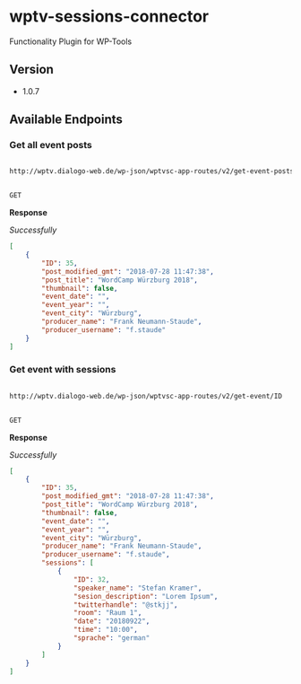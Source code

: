 # wptv-sessions-connector
Functionality Plugin for WP-Tools

## Version ##

* 1.0.7

## Available Endpoints ##

### Get all event posts ###

```html

http://wptv.dialogo-web.de/wp-json/wptvsc-app-routes/v2/get-event-posts
```

```txt

GET
```

**Response**

*Successfully*


```json
[
    {
        "ID": 35,
        "post_modified_gmt": "2018-07-28 11:47:38",
        "post_title": "WordCamp Würzburg 2018",
        "thumbnail": false,
        "event_date": "",
        "event_year": "",
        "event_city": "Würzburg",
        "producer_name": "Frank Neumann-Staude",
        "producer_username": "f.staude"
    }
]
```

### Get event with sessions ###

```html

http://wptv.dialogo-web.de/wp-json/wptvsc-app-routes/v2/get-event/ID
```

```txt

GET
```

**Response**

*Successfully*


```json
[
    {
        "ID": 35,
        "post_modified_gmt": "2018-07-28 11:47:38",
        "post_title": "WordCamp Würzburg 2018",
        "thumbnail": false,
        "event_date": "",
        "event_year": "",
        "event_city": "Würzburg",
        "producer_name": "Frank Neumann-Staude",
        "producer_username": "f.staude",
        "sessions": [
            {
                "ID": 32,
                "speaker_name": "Stefan Kramer",
                "sesion_description": "Lorem Ipsum",
                "twitterhandle": "@stkjj",
                "room": "Raum 1",
                "date": "20180922",
                "time": "10:00",
                "sprache": "german"
            }
        ]
    }
]
```

